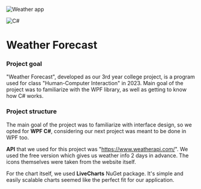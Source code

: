 ![Weather app](https://i.imgur.com/GdqmVIm.png)

![C#](https://img.shields.io/badge/c%23-%23239120.svg?style=for-the-badge&logo=c-sharp&logoColor=white)

# Weather Forecast

### Project goal

"Weather Forecast", developed as our 3rd year college project, is a program used for class "Human-Computer Interaction" in 2023. Main goal of the project was to familiarize with the WPF library, as well as getting to know how C# works.

### Project structure

The main goal of the project was to familiarize with interface design, so we opted for **WPF C#**, considering our next project was meant to be done in WPF too.

**API** that we used for this project was "https://www.weatherapi.com/". We used the free version which gives us weather info 2 days in advance. The icons themselves were taken from the website itself. 

For the chart itself, we used **LiveCharts** NuGet package. It's simple and easily scalable charts seemed like the perfect fit for our application.
